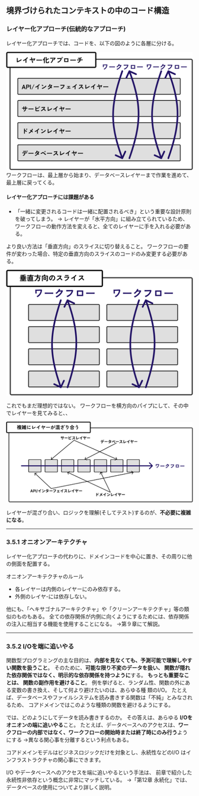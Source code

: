 ## 境界づけられたコンテキストの中のコード構造

### レイヤー化アプローチ(伝統的なアプローチ)

レイヤー化アプローチでは、コードを、以下の図のように各層に分ける。

![](./img/layered-approach.svg)
ワークフローは、最上層から始まり、データベースレイヤーまで作業を進めて、最上層に戻ってくる。

#### レイヤー化アプローチには課題がある

- 「一緒に変更されるコードは一緒に配置されるべき」という重要な設計原則を破ってしまう。
  → レイヤーが「水平方向」に組み立てられているため、ワークフローの動作方法を変えると、全てのレイヤーに手を入れる必要がある。

より良い方法は「垂直方向」のスライスに切り替えること。
ワークフローの要件が変わった場合、特定の垂直方向のスライスのコードのみ変更する必要がある。

![](./img/vertical.svg)

これでもまだ理想的ではない。
ワークフローを横方向のパイプにして、その中でレイヤーを見てみると、、

![](./img/mixed-layer.svg)

レイヤーが混ざり合い、ロジックを理解(そしてテスト)するのが、**不必要に複雑になる**。

---

### 3.5.1 オニオンアーキテクチャ


レイヤー化アプローチの代わりに、ドメインコードを中心に置き、その周りに他の側面を配置する。

オニオンアーキテクチャのルール
- 各レイヤーは内側のレイヤーにのみ依存する。
- 外側のレイヤ-には依存しない。

他にも、「ヘキサゴナルアーキテクチャ」や「クリーンアーキテクチャ」等の類似のものもある。
全ての依存関係が内側に向くようにするためには、依存関係の注入に相当する機能を使用することになる。
→第９章にて解説。

---

### 3.5.2 I/Oを端に追いやる

関数型プログラミングの主な目的は、**内部を見なくても、予測可能で理解しやすい関数を扱うこと**。
そのために、**可能な限り不変のデータを扱い、 関数が隠れた依存関係ではなく、明示的な依存関係を持つように**する。 
**もっとも重要なことは、 関数の副作用を避けること**。
例を挙げると、ランダム性、関数の外にある変数の書き換え、そして何より避けたいのは、あらゆる種
類のI/O。
たとえば、データベースやファイルシステムを読み書きする関数は「不純」とみなされるため、
コアドメインではこのような種類の関数を避けるようにする。

では、どのようにしてデータを読み書きするのか。
その答えは、あらゆる **I/Oをオニオンの端に追いやる**こと。 
たとえば、データベースへのアクセスは、**ワークフローの内部ではなく、ワークフローの開始時または終了時にのみ行う**ようにする
→異なる関心事を分離するという利点もある。

コアドメインモデルはビジネスロジックだけを対象とし、永続性などのI/O はインフラストラクチャの関心事にできます。

I/O やデータベースへのアクセスを端に追いやるという手法は、 前章で紹介した永続性非依存という概念に非常にマッチしている。
→「第12章 永続化」では、データベースの使用についてより詳しく説明。